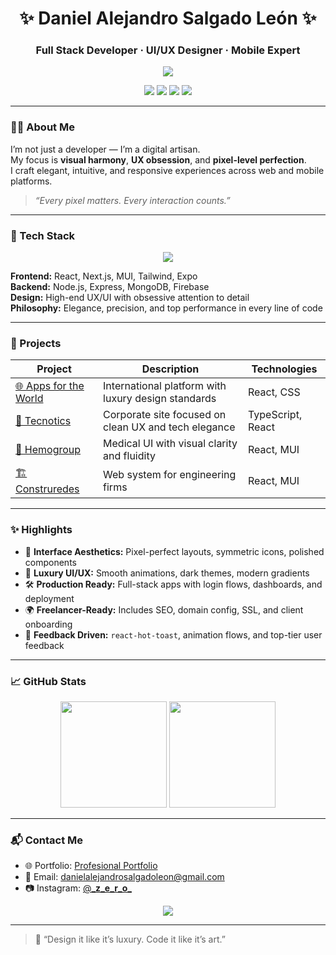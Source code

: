 <h1 align="center">✨ Daniel Alejandro Salgado León ✨</h1>
<h3 align="center">Full Stack Developer · UI/UX Designer · Mobile Expert</h3>

<p align="center">
  <img src="https://capsule-render.vercel.app/api?type=waving&color=1e1e2f&height=150&section=header&text=Welcome%20to%20My%20World&fontColor=ffffff&fontSize=35&animation=fadeIn" />
</p>

<p align="center">
  <img src="https://img.shields.io/badge/Code%20with-PRECISION-black?style=for-the-badge&logo=github&logoColor=white" />
  <img src="https://img.shields.io/badge/UI%2FUX-LUXURY-black?style=for-the-badge&logo=figma&logoColor=white" />
  <img src="https://img.shields.io/badge/Mobile-React%20Native-black?style=for-the-badge&logo=react&logoColor=61DAFB" />
  <img src="https://img.shields.io/badge/Web-Next.js-black?style=for-the-badge&logo=next.js&logoColor=white" />
</p>

---

### 👨‍💻 About Me

I’m not just a developer — I’m a digital artisan.  
My focus is **visual harmony**, **UX obsession**, and **pixel-level perfection**.  
I craft elegant, intuitive, and responsive experiences across web and mobile platforms.

> _“Every pixel matters. Every interaction counts.”_

---

### 🚀 Tech Stack

<div align="center">
  <img src="https://skillicons.dev/icons?i=react,nextjs,ts,js,nodejs,mongodb,express,figma,html,css,mui,tailwind,expo,nestjs,firebase,vite,bash,netlify,vercel" />
</div>

**Frontend:** React, Next.js, MUI, Tailwind, Expo  
**Backend:** Node.js, Express, MongoDB, Firebase  
**Design:** High-end UX/UI with obsessive attention to detail  
**Philosophy:** Elegance, precision, and top performance in every line of code

---

### 💼 Projects

| Project                                              | Description                                          | Technologies      |
| ---------------------------------------------------- | ---------------------------------------------------- | ----------------- |
| [🌐 Apps for the World](https://appsfortheworld.com) | International platform with luxury design standards  | React, CSS        |
| [💼 Tecnotics](https://tecnotics.com)                | Corporate site focused on clean UX and tech elegance | TypeScript, React |
| [🧬 Hemogroup](https://hemogroup.netlify.app)        | Medical UI with visual clarity and fluidity          | React, MUI        |
| [🏗 Construredes](https://construredes.netlify.app)   | Web system for engineering firms                     | React, MUI        |

---

### ✨ Highlights

- 🎯 **Interface Aesthetics:** Pixel-perfect layouts, symmetric icons, polished components
- 💎 **Luxury UI/UX:** Smooth animations, dark themes, modern gradients
- 🛠️ **Production Ready:** Full-stack apps with login flows, dashboards, and deployment
- 🌍 **Freelancer-Ready:** Includes SEO, domain config, SSL, and client onboarding
- 💬 **Feedback Driven:** `react-hot-toast`, animation flows, and top-tier user feedback

---

### 📈 GitHub Stats

<p align="center">
  <img height="170" src="https://github-readme-stats.vercel.app/api?username=Danileon0226&show_icons=true&theme=tokyonight&hide_border=true" />
  <img height="170" src="https://github-readme-stats.vercel.app/api/top-langs/?username=Danileon0226&layout=compact&theme=tokyonight&hide_border=true" />
</p>

---

### 📬 Contact Me

- 🌐 Portfolio: [Profesional Portfolio](https://professional-portfolio-ruby.vercel.app/)
- 📩 Email: [danielalejandrosalgadoleon@gmail.com](mailto:danielalejandrosalgadoleon@gmail.com)
- 📷 Instagram: [@**\_**z_e_r_o**\_**](https://www.instagram.com/_____z_e_r_o_____/)

<p align="center">
  <a href="mailto:danielalejandrosalgadoleon@gmail.com">
    <img src="https://img.shields.io/badge/📩%20Hire%20Me-Elegant-black?style=for-the-badge&logo=gmail&logoColor=white" />
  </a>
</p>

---

> 🧠 “Design it like it’s luxury. Code it like it’s art.”
